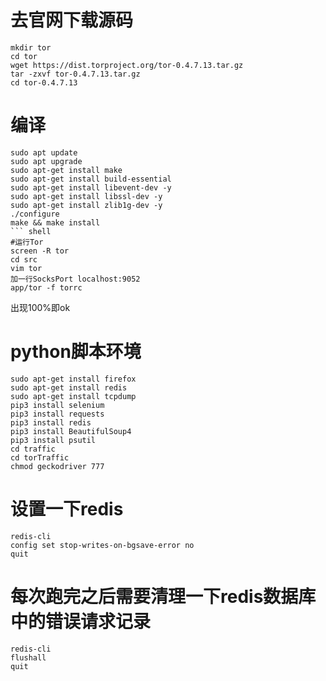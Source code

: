 

# 去官网下载源码
``` shell
mkdir tor
cd tor
wget https://dist.torproject.org/tor-0.4.7.13.tar.gz
tar -zxvf tor-0.4.7.13.tar.gz
cd tor-0.4.7.13
```
# 编译
```
sudo apt update
sudo apt upgrade
sudo apt-get install make
sudo apt-get install build-essential
sudo apt-get install libevent-dev -y
sudo apt-get install libssl-dev -y
sudo apt-get install zlib1g-dev -y
./configure
make && make install
``` shell
#运行Tor
screen -R tor
cd src
vim tor
加一行SocksPort localhost:9052
app/tor -f torrc
```
出现100%即ok

# python脚本环境
``` shell
sudo apt-get install firefox
sudo apt-get install redis
sudo apt-get install tcpdump
pip3 install selenium
pip3 install requests
pip3 install redis
pip3 install BeautifulSoup4
pip3 install psutil
cd traffic
cd torTraffic
chmod geckodriver 777
```
# 设置一下redis
``` shell
redis-cli
config set stop-writes-on-bgsave-error no
quit
```

# 每次跑完之后需要清理一下redis数据库中的错误请求记录
``` shell
redis-cli
flushall
quit
```
